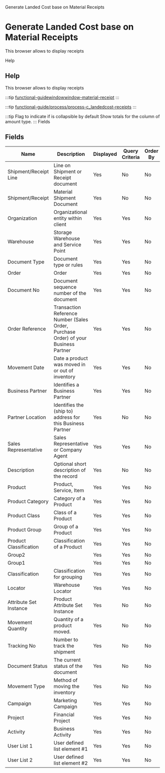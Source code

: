 
Generate Landed Cost base on Material Receipts
# Generate Landed Cost base on Material Receipts


This browser allows to display receipts

Help
## Help

This browser allows to display receipts

:::tip
[functional-guidewindowwindow-material-receipt](functional-guidewindowwindow-material-receipt.md)
:::

:::tip
[functional-guide/process/process-c_landedcost-receipts](functional-guide/process/process-c_landedcost-receipts.md)
:::

:::tip
Flag to indicate if is collapsible by default
Show totals for the column  of amount type.
:::
Fields
## Fields




Name                   | Description                                                                         | Displayed | Query Criteria | Order By | Read Only | Mandatory
---------------------- | ----------------------------------------------------------------------------------- | --------- | -------------- | -------- | --------- | ---------
Shipment/Receipt Line  | Line on Shipment or Receipt document                                                | Yes       | No             | No       | Yes       | No       
Shipment/Receipt       | Material Shipment Document                                                          | Yes       | No             | No       | Yes       | No       
Organization           | Organizational entity within client                                                 | Yes       | Yes            | No       | Yes       | No       
Warehouse              | Storage Warehouse and Service Point                                                 | Yes       | Yes            | No       | Yes       | No       
Document Type          | Document type or rules                                                              | Yes       | Yes            | No       | Yes       | No       
Order                  | Order                                                                               | Yes       | Yes            | No       | Yes       | No       
Document No            | Document sequence number of the document                                            | Yes       | Yes            | No       | Yes       | No       
Order Reference        | Transaction Reference Number (Sales Order, Purchase Order) of your Business Partner | Yes       | Yes            | No       | Yes       | No       
Movement Date          | Date a product was moved in or out of inventory                                     | Yes       | Yes            | No       | Yes       | No       
Business Partner       | Identifies a Business Partner                                                       | Yes       | Yes            | No       | Yes       | No       
Partner Location       | Identifies the (ship to) address for this Business Partner                          | Yes       | No             | No       | Yes       | No       
Sales Representative   | Sales Representative or Company Agent                                               | Yes       | Yes            | No       | Yes       | No       
Description            | Optional short description of the record                                            | Yes       | No             | No       | Yes       | No       
Product                | Product, Service, Item                                                              | Yes       | Yes            | No       | Yes       | No       
Product Category       | Category of a Product                                                               | Yes       | Yes            | No       | Yes       | No       
Product Class          | Class of a Product                                                                  | Yes       | Yes            | No       | Yes       | No       
Product Group          | Group of a Product                                                                  | Yes       | Yes            | No       | Yes       | No       
Product Classification | Classification of a Product                                                         | Yes       | Yes            | No       | Yes       | No       
Group2                 |                                                                                     | Yes       | Yes            | No       | Yes       | No       
Group1                 |                                                                                     | Yes       | Yes            | No       | Yes       | No       
Classification         | Classification for grouping                                                         | Yes       | Yes            | No       | Yes       | No       
Locator                | Warehouse Locator                                                                   | Yes       | Yes            | No       | Yes       | No       
Attribute Set Instance | Product Attribute Set Instance                                                      | Yes       | No             | No       | Yes       | No       
Movement Quantity      | Quantity of a product moved.                                                        | Yes       | No             | No       | Yes       | No       
Tracking No            | Number to track the shipment                                                        | Yes       | No             | No       | Yes       | No       
Document Status        | The current status of the document                                                  | Yes       | No             | No       | Yes       | No       
Movement Type          | Method of moving the inventory                                                      | Yes       | No             | No       | Yes       | No       
Campaign               | Marketing Campaign                                                                  | Yes       | Yes            | No       | Yes       | No       
Project                | Financial Project                                                                   | Yes       | Yes            | No       | Yes       | No       
Activity               | Business Activity                                                                   | Yes       | Yes            | No       | Yes       | No       
User List 1            | User defined list element #1                                                        | Yes       | Yes            | No       | Yes       | No       
User List 2            | User defined list element #2                                                        | Yes       | Yes            | No       | Yes       | No       
